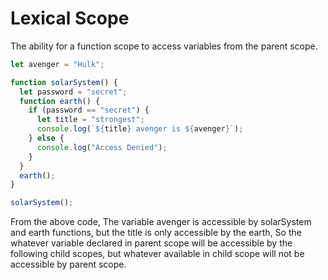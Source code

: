 # Lexical Scope

The ability for a function scope to access variables from the parent scope.

```js
let avenger = "Hulk";

function solarSystem() {
  let password = "secret";
  function earth() {
    if (password == "secret") {
      let title = "strongest";
      console.log(`${title} avenger is ${avenger}`);
    } else {
      console.log("Access Denied");
    }
  }
  earth();
}

solarSystem();
```

From the above code, The variable avenger is accessible by solarSystem and earth functions, but the title is only accessible by the earth, So the whatever variable declared in parent scope will be accessible by the following child scopes, but whatever available in child scope will not be accessible by parent scope.
